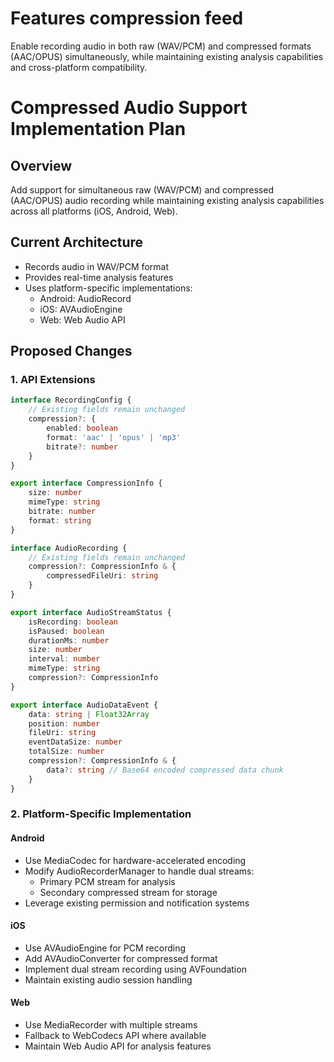# Features compression feed

Enable recording audio in both raw (WAV/PCM) and compressed formats (AAC/OPUS) simultaneously, while maintaining existing analysis capabilities and cross-platform compatibility.

# Compressed Audio Support Implementation Plan

## Overview
Add support for simultaneous raw (WAV/PCM) and compressed (AAC/OPUS) audio recording while maintaining existing analysis capabilities across all platforms (iOS, Android, Web).

## Current Architecture
- Records audio in WAV/PCM format
- Provides real-time analysis features
- Uses platform-specific implementations:
  - Android: AudioRecord
  - iOS: AVAudioEngine
  - Web: Web Audio API

## Proposed Changes

### 1. API Extensions

```ts
interface RecordingConfig {
    // Existing fields remain unchanged
    compression?: {
        enabled: boolean
        format: 'aac' | 'opus' | 'mp3'
        bitrate?: number
    }
}

export interface CompressionInfo {
    size: number
    mimeType: string
    bitrate: number
    format: string
}

interface AudioRecording {
    // Existing fields remain unchanged
    compression?: CompressionInfo & {
        compressedFileUri: string
    }
}

export interface AudioStreamStatus {
    isRecording: boolean
    isPaused: boolean
    durationMs: number
    size: number
    interval: number
    mimeType: string
    compression?: CompressionInfo
}

export interface AudioDataEvent {
    data: string | Float32Array
    position: number
    fileUri: string
    eventDataSize: number
    totalSize: number
    compression?: CompressionInfo & {
        data?: string // Base64 encoded compressed data chunk
    }
}


```

### 2. Platform-Specific Implementation

#### Android
- Use MediaCodec for hardware-accelerated encoding
- Modify AudioRecorderManager to handle dual streams:
  - Primary PCM stream for analysis
  - Secondary compressed stream for storage
- Leverage existing permission and notification systems

#### iOS
- Use AVAudioEngine for PCM recording
- Add AVAudioConverter for compressed format
- Implement dual stream recording using AVFoundation
- Maintain existing audio session handling

#### Web
- Use MediaRecorder with multiple streams
- Fallback to WebCodecs API where available
- Maintain Web Audio API for analysis features
